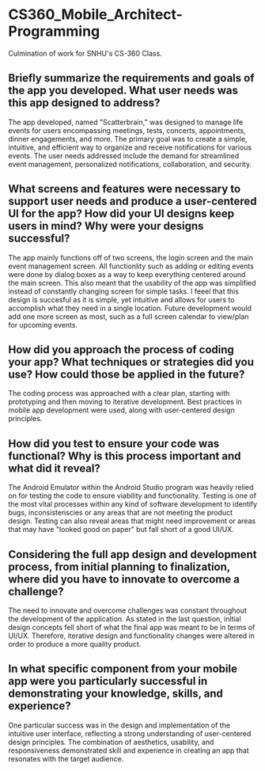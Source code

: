 # CS360_Mobile_Architect-Programming
Culmination of work for SNHU's CS-360 Class. 

## Briefly summarize the requirements and goals of the app you developed. What user needs was this app designed to address?
The app developed, named "Scatterbrain," was designed to manage life events for users encompassing meetings, tests, concerts, appointments, dinner engagements, and more. The primary goal was to create a simple, intuitive, and efficient way to organize and receive notifications for various events. The user needs addressed include the demand for streamlined event management, personalized notifications, collaboration, and security.

## What screens and features were necessary to support user needs and produce a user-centered UI for the app? How did your UI designs keep users in mind? Why were your designs successful?
The app mainly functions off of two screens, the login screen and the main event management screen. All functionlity such as adding or editing events were done by dialog boxes as a way to keep everything centered around the main screen. This also meant that the usability of the app was simplified instead of constantly changing screen for simple tasks. I feeel that this design is succesful as it is simple, yet intuitive and allows for users to accomplish what they need in a single location. Future development would add one more screen as most, such as a full screen calendar to view/plan for upcoming events. 

## How did you approach the process of coding your app? What techniques or strategies did you use? How could those be applied in the future?
The coding process was approached with a clear plan, starting with prototyping and then moving to iterative development. Best practices in mobile app development were used, along with user-centered design principles.

## How did you test to ensure your code was functional? Why is this process important and what did it reveal?
The Android Emulator within the Android Studio program was heavily relied on for testing the code to ensure viability and functionality. Testing is one of the most vital processes within any kind of software development to identify bugs, inconsistenscies or any areas that are not meeting the product design. Testing can also reveal areas that might need improvement or areas that may have "looked good on paper" but fall short of a good UI/UX. 

## Considering the full app design and development process, from initial planning to finalization, where did you have to innovate to overcome a challenge?
The need to innovate and overcome challenges was constant throughout the development of the application. As stated in the last question, initial design concepts fell short of what the final app was meant to be in terms of UI/UX. Therefore, iterative design and functionality changes were altered in order to produce a more quality product. 

## In what specific component from your mobile app were you particularly successful in demonstrating your knowledge, skills, and experience?
One particular success was in the design and implementation of the intuitive user interface, reflecting a strong understanding of user-centered design principles. The combination of aesthetics, usability, and responsiveness demonstrated skill and experience in creating an app that resonates with the target audience.
